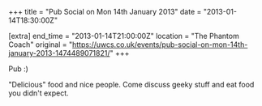 +++
title = "Pub Social on Mon 14th January 2013"
date = "2013-01-14T18:30:00Z"

[extra]
end_time = "2013-01-14T21:00:00Z"
location = "The Phantom Coach"
original = "https://uwcs.co.uk/events/pub-social-on-mon-14th-january-2013-1474489071821/"
+++

Pub :)

"Delicious" food and nice people. Come discuss geeky stuff and eat food you didn't expect.

